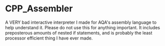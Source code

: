 # CPP_Assembler
A VERY bad interactive interpreter I made for AQA's assembly language to help understand it. Please do not use this for anything important. It includes preposterous amounts of nested if statements, and is probably the least processor efficient thing I have ever made.
